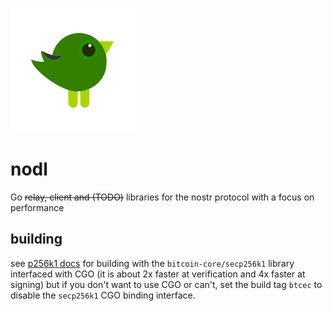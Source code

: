 
![nostr canary](assets/icon.png)

# nodl

Go ~~relay, client and (TODO)~~ libraries for the nostr protocol with a 
focus on 
performance

## building

see [p256k1 docs](pkg/crypto/p256k/README.md) for building with the 
`bitcoin-core/secp256k1` library interfaced with CGO (it is about 2x faster 
at verification and 4x faster at signing) but if you don't want to use CGO 
or can't, set the build tag `btcec` to disable the `secp256k1` CGO binding 
interface.